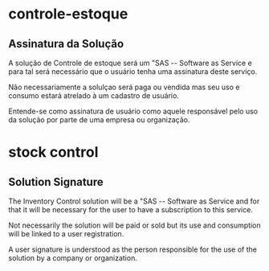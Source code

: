 # controle-estoque


## Assinatura da Solução

A solução de Controle de estoque será um "SAS -- Software as Service e para tal
será necessário que o usuário tenha uma assinatura deste serviço.

Não necessariamente a solulçao será paga ou vendida mas seu uso e consumo estará atrelado à um cadastro de usuário.

Entende-se como assinatura de usuário como aquele responsável pelo uso da solução por parte de uma empresa ou organização.


# stock control


## Solution Signature

The Inventory Control solution will be a "SAS -- Software as Service and for that
it will be necessary for the user to have a subscription to this service.

Not necessarily the solution will be paid or sold but its use and consumption will be linked to a user registration.

A user signature is understood as the person responsible for the use of the solution by a company or organization.
